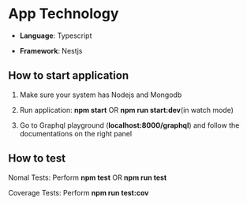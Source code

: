 
# App Technology

- <strong>Language</strong>: Typescript

- <strong>Framework</strong>: Nestjs

## How to start application

1. Make sure your system has Nodejs and Mongodb

2. Run application: <strong>npm start</strong> OR <strong>npm run start:dev</strong>(in watch mode)

3. Go to Graphql playground (<strong>localhost:8000/graphql</strong>) and follow the documentations on the right panel

## How to test

Nomal Tests: Perform <strong>npm test</strong> OR <strong>npm run test</strong>

Coverage Tests: Perform <strong>npm run test:cov</strong>
